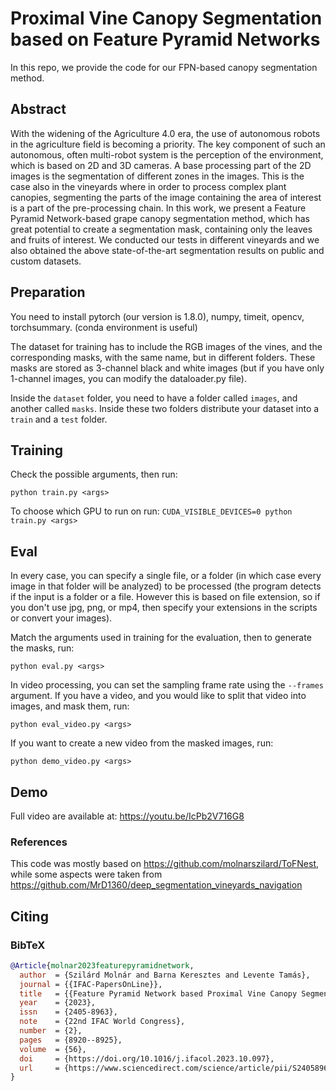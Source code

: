 # Proximal Vine Canopy Segmentation based on Feature Pyramid Networks

In this repo, we provide the code for our FPN-based canopy segmentation method.

## Abstract

With the widening of the Agriculture 4.0 era, the use of autonomous robots in the agriculture field is becoming a priority. The key component of such an autonomous, often multi-robot system is the perception of the environment, which is based on 2D and 3D cameras. A base processing part of the 2D images is the segmentation of different zones in the images. This is the case also in the vineyards where in order to process complex plant canopies, segmenting the parts of the image containing the area of interest is a part of the pre-processing chain. In this work, we present a Feature Pyramid Network-based grape canopy segmentation method, which has great potential to create a segmentation mask, containing only the leaves and fruits of interest. We conducted our tests in different vineyards and we also obtained the above state-of-the-art segmentation results on public and custom datasets.

## Preparation

You need to install pytorch (our version is 1.8.0), numpy, timeit, opencv, torchsummary. (conda environment is useful)

The dataset for training has to include the RGB images of the vines, and the corresponding masks, with the same name, but in different folders. These masks are stored as 3-channel black and white images (but if you have only 1-channel images, you can modify the dataloader.py file).

Inside the ```dataset``` folder, you need to have a folder called ```images```, and another called ```masks```. Inside these two folders distribute your dataset into a ```train``` and a ```test``` folder.

## Training

Check the possible arguments, then run:

```python train.py <args>```

To choose which GPU to run on run: ```CUDA_VISIBLE_DEVICES=0 python train.py <args>```

## Eval
In every case, you can specify a single file, or a folder (in which case every image in that folder will be analyzed) to be processed (the program detects if the input is a folder or a file. However this is based on file extension, so if you don't use jpg, png, or mp4, then specify your extensions in the scripts or convert your images). 

Match the arguments used in training for the evaluation, then to generate the masks, run:

```python eval.py <args>```

In video processing, you can set the sampling frame rate using the ```--frames``` argument.
If you have a video, and you would like to split that video into images, and mask them, run:

```python eval_video.py <args>```

If you want to create a new video from the masked images, run:

```python demo_video.py <args>```

## Demo

Full video are available at: https://youtu.be/IcPb2V716G8

### References

This code was mostly based on https://github.com/molnarszilard/ToFNest, while some aspects were taken from  https://github.com/MrD1360/deep_segmentation_vineyards_navigation

## Citing

### BibTeX

```bibtex
@Article{molnar2023featurepyramidnetwork,
  author  = {Szilárd Molnár and Barna Keresztes and Levente Tamás},
  journal = {{IFAC-PapersOnLine}},
  title   = {{Feature Pyramid Network based Proximal Vine Canopy Segmentation}},
  year    = {2023},
  issn    = {2405-8963},
  note    = {22nd IFAC World Congress},
  number  = {2},
  pages   = {8920--8925},
  volume  = {56},
  doi     = {https://doi.org/10.1016/j.ifacol.2023.10.097},
  url     = {https://www.sciencedirect.com/science/article/pii/S240589632300441X},
}
```
